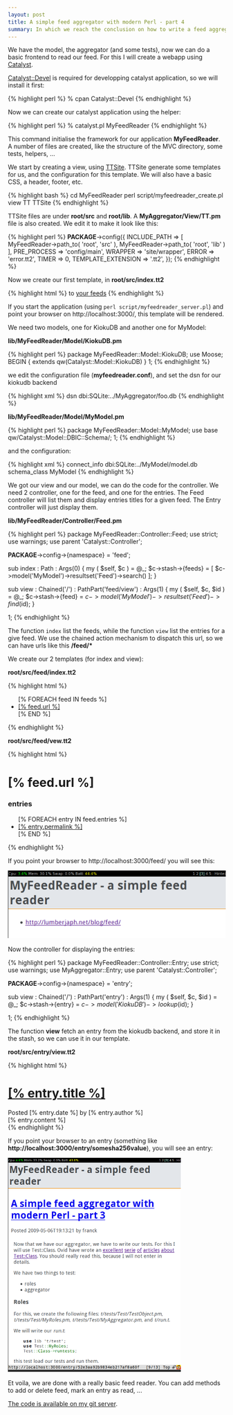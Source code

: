 ```yaml
---
layout: post
title: A simple feed aggregator with modern Perl - part 4
summary: In which we reach the conclusion on how to write a feed aggregator.
---
```


We have the model, the aggregator (and some tests),  now we can do a basic frontend to read our feed. For this I will create a webapp using [Catalyst](http://www.catalystframework.org).

[Catalyst::Devel](http://search.cpan.org/perldoc?Catalyst::Devel) is required for developping catalyst application, so we will install it first:

{% highlight perl %}
% cpan Catalyst::Devel
{% endhighlight %}

Now we can create our catalyst application using the helper:

{% highlight perl %}
% catalyst.pl MyFeedReader
{% endhighlight %}

This command initialise the framework for our application **MyFeedReader**. A number of files are created, like the structure of the MVC directory, some tests, helpers, ...

We start by creating a view, using [TTSite](http://search.cpan.org/perldoc?Catalyst::View::TT). TTSite generate some templates for us, and the configuration for this template. We will also have a basic CSS, a header, footer, etc.

{% highlight bash %}
cd MyFeedReader
perl script/myfeedreader_create.pl view TT TTSite
{% endhighlight %}

TTSite files are under **root/src** and **root/lib**. A **MyAggregator/View/TT.pm** file is also created. We edit it to make it look like this:

{% highlight perl %}
__PACKAGE__->config({
    INCLUDE_PATH => [
        MyFeedReader->path_to( 'root', 'src' ),
        MyFeedReader->path_to( 'root', 'lib' )
    ],
    PRE_PROCESS  => 'config/main',
    WRAPPER      => 'site/wrapper',
    ERROR        => 'error.tt2',
    TIMER        => 0,
    TEMPLATE_EXTENSION => '.tt2',
});
{% endhighlight %}

Now we create our first template, in **root/src/index.tt2**

{% highlight html %}
to <a href="/feed/">your feeds</a>
{% endhighlight %}

If you start the application (using `perl script/myfeedreader_server.pl`) and point your browser on http://localhost:3000/, this template will be rendered.

We need two models, one for KiokuDB and another one for MyModel:

**lib/MyFeedReader/Model/KiokuDB.pm**

{% highlight perl %}
package MyFeedReader::Model::KiokuDB;
use Moose;
BEGIN { extends qw(Catalyst::Model::KiokuDB) }
1;
{% endhighlight %}

we edit the configuration file (**myfeedreader.conf**), and set the dsn for our kiokudb backend

{% highlight xml %}
    <Model KiokuDB>
        dsn dbi:SQLite:../MyAggregator/foo.db
    </Model>
{% endhighlight %}

**lib/MyFeedReader/Model/MyModel.pm**

{% highlight perl %}
package MyFeedReader::Model::MyModel;
use base qw/Catalyst::Model::DBIC::Schema/;
1;
{% endhighlight %}

and the configuration:

{% highlight xml %}
<Model MyModel>
    connect_info dbi:SQLite:../MyModel/model.db
    schema_class MyModel
</Model>
{% endhighlight %}

We got our view and our model, we can do the code for the controller. We need 2 controller, one for the feed, and one for the entries. The Feed controller will list them and display entries titles for a given feed. The Entry controller will just display them.

**lib/MyFeedReader/Controller/Feed.pm**

{% highlight perl %}
package MyFeedReader::Controller::Feed;
use strict;
use warnings;
use parent 'Catalyst::Controller';

__PACKAGE__->config->{namespace} = 'feed';

sub index : Path : Args(0) {
    my ( $self, $c ) = @_;
    $c->stash->{feeds}
        = [ $c->model('MyModel')->resultset('Feed')->search() ];
}

sub view : Chained('/') : PathPart('feed/view') : Args(1) {
    my ( $self, $c, $id ) = @_;
    $c->stash->{feed}
        = $c->model('MyModel')->resultset('Feed')->find($id);
}

1;
{% endhighlight %}

The function `index` list the feeds, while the function `view` list the entries for a give feed. We use the chained action mechanism to dispatch this url, so we can have urls like this **/feed/\***

We create our 2 templates (for index and view):

**root/src/feed/index.tt2**

{% highlight html %}
<ul>
    [% FOREACH feed IN feeds %]
        <li><a href="/feed/view/[% feed.id %]">[% feed.url %]</a></li>
    [% END %]
</ul>
{% endhighlight %}

**root/src/feed/vew.tt2**

{% highlight html %}
<h1>[% feed.url %]</h1>

<h3>entries</h3>
<ul>
    [% FOREACH entry IN feed.entries %]
        <li><a href="/entry/[% entry.id %]">[% entry.permalink %]</a></li>
    [% END %]
</ul>
{% endhighlight %}

If you point your browser to http://localhost:3000/feed/ you will see this:

<img src='/static/imgs/list_feed.png' alt='list feeds'>

Now the controller for displaying the entries:

{% highlight perl %}
package MyFeedReader::Controller::Entry;
use strict;
use warnings;
use MyAggregator::Entry;
use parent 'Catalyst::Controller';

__PACKAGE__->config->{namespace} = 'entry';

sub view : Chained('/') : PathPart('entry') : Args(1) {
    my ( $self, $c, $id ) = @_;
    $c->stash->{entry} = $c->model('KiokuDB')->lookup($id);
}

1;
{% endhighlight %}

The function **view** fetch an entry from the kiokudb backend, and store it in the stash, so we can use it in our template.

**root/src/entry/view.tt2**

{% highlight html %}
<h1><a href="[% entry.permalink %]">[% entry.title %]</a></h1>
<span>Posted [% entry.date %] by [% entry.author %]</span>
<div id="content">
    [% entry.content %]
</div>
{% endhighlight %}

If you point your browser to an entry (something like **http://localhost:3000/entry/somesha256value**), you will see an entry:

<img src='/static/imgs/show_entry.png' alt='show entry'>

Et voila, we are done with a really basic feed reader. You can add methods to add or delete feed, mark an entry as read, ...

[The code is available on my git server](http://git.lumberjaph.net/p5-ironman-myfeedreader.git/).
